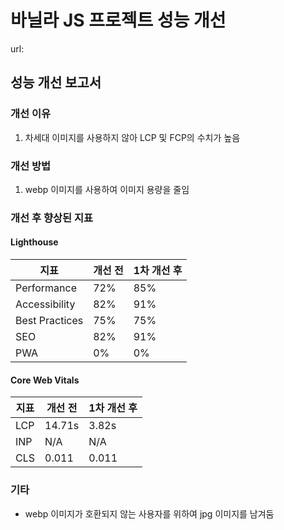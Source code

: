 # 바닐라 JS 프로젝트 성능 개선
url: 
## 성능 개선 보고서
### 개선 이유
1. 차세대 이미지를 사용하지 않아 LCP 및 FCP의 수치가 높음
### 개선 방법
1. webp 이미지를 사용하여 이미지 용량을 줄임
### 개선 후 향상된 지표
#### Lighthouse
| 지표 | 개선 전 | 1차 개선 후 |
|---|------|---------|
| Performance | 72%  | 85%     |
| Accessibility | 82%  | 91%     |
| Best Practices | 75%  | 75%     |
| SEO | 82%  | 91%     |
| PWA | 0%   | 0%      |

#### Core Web Vitals
| 지표 | 개선 전   | 1차 개선 후 |
|---|--------|---------|
| LCP | 14.71s | 3.82s   |
| INP | N/A    | N/A     |
| CLS | 0.011  | 0.011   |
### 기타
- webp 이미지가 호환되지 않는 사용자를 위하여 jpg 이미지를 남겨둠